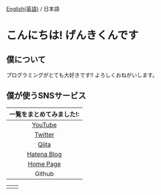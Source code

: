 [English(英語)](README.md) / 日本語
# こんにちは! げんきくんです
## 僕について
プログラミングがとても大好きです!!
よろしくおねがいします。

## 僕が使うSNSサービス

一覧をまとめてみました!: |
|:-:|
[YouTube](https://www.youtube.com/channel/UCQ5bxC9pa0tkqEJ2ZqW8OiA/) |
[Twitter](https://twitter.com/genkikun01) |
[Qiita](https://qiita.com/genkikun01) |
[Hatena Blog](https://genkikun01.hateblo.jp) |
[Home Page](http://xn--w8jeh4xc.ml) |
Github |




|||
|:-:|:-:|
|||
